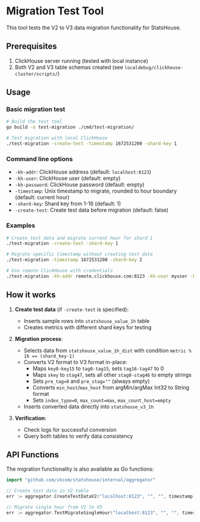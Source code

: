 # Migration Test Tool

This tool tests the V2 to V3 data migration functionality for StatsHouse.

## Prerequisites

1. ClickHouse server running (tested with local instance)
2. Both V2 and V3 table schemas created (see `localdebug/clickhouse-cluster/scripts/`)

## Usage

### Basic migration test

```bash
# Build the test tool
go build -o test-migration ./cmd/test-migration/

# Test migration with local ClickHouse
./test-migration -create-test -timestamp 1672531200 -shard-key 1
```

### Command line options

- `-kh-addr`: ClickHouse address (default: `localhost:8123`)
- `-kh-user`: ClickHouse user (default: empty)
- `-kh-password`: ClickHouse password (default: empty)
- `-timestamp`: Unix timestamp to migrate, rounded to hour boundary (default: current hour)
- `-shard-key`: Shard key from 1-16 (default: 1)
- `-create-test`: Create test data before migration (default: false)

### Examples

```bash
# Create test data and migrate current hour for shard 1
./test-migration -create-test -shard-key 1

# Migrate specific timestamp without creating test data
./test-migration -timestamp 1672531200 -shard-key 2

# Use remote ClickHouse with credentials
./test-migration -kh-addr remote.clickhouse.com:8123 -kh-user myuser -kh-password mypass -create-test
```

## How it works

1. **Create test data** (if `-create-test` is specified):
   - Inserts sample rows into `statshouse_value_1h` table
   - Creates metrics with different shard keys for testing

2. **Migration process**:
   - Selects data from `statshouse_value_1h_dist` with condition `metric % 16 == (shard_key-1)`
   - Converts V2 format to V3 format in-place:
     - Maps `key0-key15` to `tag0-tag15`, sets `tag16-tag47` to 0
     - Maps `skey` to `stag47`, sets all other `stag0-stag46` to empty strings
     - Sets `pre_tag=0` and `pre_stag=""` (always empty)
     - Converts `min_host`/`max_host` from argMin/argMax Int32 to String format
     - Sets `index_type=0`, `max_count=max`, `max_count_host=empty`
   - Inserts converted data directly into `statshouse_v3_1h`

3. **Verification**:
   - Check logs for successful conversion
   - Query both tables to verify data consistency

## API Functions

The migration functionality is also available as Go functions:

```go
import "github.com/vkcom/statshouse/internal/aggregator"

// Create test data in V2 table
err := aggregator.CreateTestDataV2("localhost:8123", "", "", timestamp)

// Migrate single hour from V2 to V3
err := aggregator.TestMigrateSingleHour("localhost:8123", "", "", timestamp, shardKey)
``` 